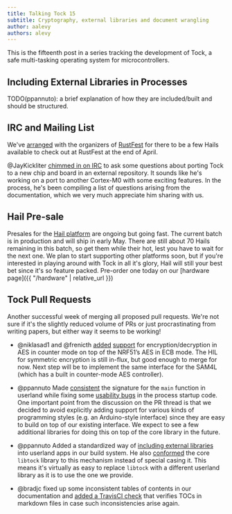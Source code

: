 ```yaml
---
title: Talking Tock 15
subtitle: Cryptography, external libraries and document wrangling
author: aalevy
authors: alevy
---
```


This is the fifteenth post in a series tracking the development of Tock, a
safe multi-tasking operating system for microcontrollers.

## Including External Libraries in Processes

TODO(ppannuto): a brief explanation of how they are included/built and should
be structured.

## IRC and Mailing List

We've
[arranged](https://groups.google.com/forum/?utm_medium=email&utm_source=footer#!msg/tock-dev/m1sGAUi5g5U/1hJYwUQfAgAJ)
with the organizers of [RustFest](http://2017.rustfest.eu/) for there to be a
few Hails available to check out at RustFest at the end of April.

@JayKickliter [chimmed in on
IRC](https://bot.tockos.org/tockbot/tock/2017-04-01/?msg=947&page=1) to ask
some questions about porting Tock to a new chip and board in an external
repository. It sounds like he's working on a port to another Cortex-M0 with
some exciting features. In the process, he's been compiling a list of questions
arising from the documentation, which we very much appreciate him sharing with
us.

## Hail Pre-sale

Presales for the [Hail platform]() are ongoing but going fast. The current
batch is in production and will ship in early May. There are still about 70
Hails remaining in this batch, so get them while their hot, lest you have to
wait for the next one. We plan to start supporting other platforms soon, but if
you're interested in playing around with Tock in all it's glory, Hail will
still your best bet since it's so feature packed. Pre-order one today on our
[hardware page]({{ "/hardware" | relative_url }})

## Tock Pull Requests

Another successful week of merging all proposed pull requests. We're not sure
if it's the slightly reduced volume of PRs or just procrastinating from writing
papers, but either way it seems to be working!

  * @niklasad1 and @frenicth
    [added](https://github.com/helena-project/tock/pull/340)
    [support](https://github.com/helena-project/tock/pull/344) for
    encryption/decryption in AES in counter mode on top of the NRF51’s AES in
    ECB mode. The HIL for symmetric encryption is still in-flux, but good
    enough to merge for now. Next step will be to implement the same interface
    for the SAM4L (which has a built in counter-mode AES controller).

  * @ppannuto Made [consistent](https://github.com/helena-project/tock/pull/341)
    the signature for the `main` function in userland while fixing some
    [usability bugs](https://github.com/helena-project/tock/issues/338) in the
    process startup code. One important point from the discussion on the PR
    thread is that we decided to avoid explicitly adding support for various
    kinds of programming styles (e.g. an Arduino-style interface) since they
    are easy to build on top of our existing interface. We expect to see a few
    additional libraries for doing this on top of the core library in the
    future.

  * @ppannuto Added a standardized way of
    [including external libraries](https://github.com/helena-project/tock/pull/337)
    into userland apps in our build system. He also
    [conformed](https://github.com/helena-project/tock/pull/345) the core
    `libtock` library to this mechanism instead of special casing it.  This
    means it's virtually as easy to replace `libtock` with a different userland
    library as it is to use the one we provide.

  * @bradjc fixed up some inconsistent tables of contents in our documentation and
    [added a TravisCI check](https://github.com/helena-project/tock/pull/342)
    that verifies TOCs in markdown files in case such inconsistencies arise
    again.
